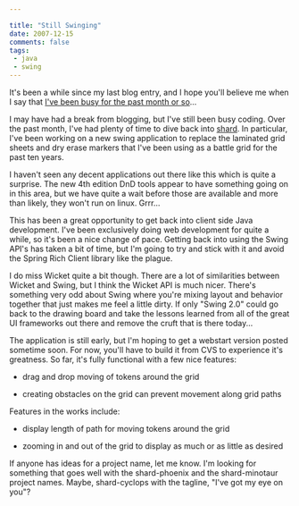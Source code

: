 ```yaml
---

title: "Still Swinging"
date: 2007-12-15
comments: false
tags:
 - java
 - swing
---
```


It's been a while since my last blog entry, and I hope you'll believe me when I say that [I've been busy for the past month or so](http://flickr.com/photos/wireframe/tags/sophia)...



I may have had a break from blogging, but I've still been busy coding. Over the past month, I've had plenty of time to dive back into [shard](http://shard.dev.java.net). In particular, I've been working on a new swing application to replace the laminated grid sheets and dry erase markers that I've been using as a battle grid for the past ten years.



I haven't seen any decent applications out there like this which is quite a surprise. The new 4th edition DnD tools appear to have something going on in this area, but we have quite a wait before those are available and more than likely, they won't run on linux. Grrr...



This has been a great opportunity to get back into client side Java development. I've been exclusively doing web development for quite a while, so it's been a nice change of pace. Getting back into using the Swing API's has taken a bit of time, but I'm going to try and stick with it and avoid the Spring Rich Client library like the plague.



I do miss Wicket quite a bit though. There are a lot of similarities between Wicket and Swing, but I think the Wicket API is much nicer. There's something very odd about Swing where you're mixing layout and behavior together that just makes me feel a little dirty. If only "Swing 2.0" could go back to the drawing board and take the lessons learned from all of the great UI frameworks out there and remove the cruft that is there today...



The application is still early, but I'm hoping to get a webstart version posted sometime soon. For now, you'll have to build it from CVS to experience it's greatness. So far, it's fully functional with a few nice features:



  - drag and drop moving of tokens around the grid


  - creating obstacles on the grid can prevent movement along grid paths




Features in the works include:



  - display length of path for moving tokens around the grid


  - zooming in and out of the grid to display as much or as little as desired




If anyone has ideas for a project name, let me know. I'm looking for something that goes well with the shard-phoenix and the shard-minotaur project names. Maybe, shard-cyclops with the tagline, "I've got my eye on you"?


